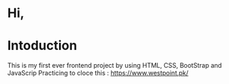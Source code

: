 Hi,
===========
Intoduction
===========
This is my first ever frontend project by using HTML, CSS, BootStrap and JavaScrip
Practicing to cloce this : https://www.westpoint.pk/

